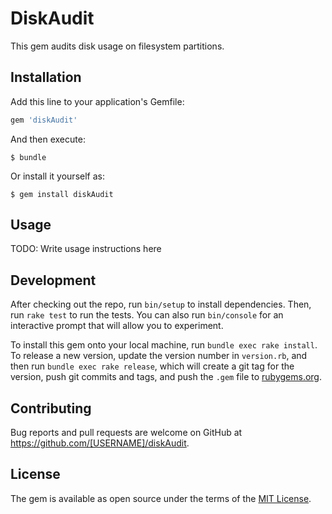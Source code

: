 # DiskAudit

This gem audits disk usage on filesystem partitions.

## Installation

Add this line to your application's Gemfile:

```ruby
gem 'diskAudit'
```

And then execute:

    $ bundle

Or install it yourself as:

    $ gem install diskAudit

## Usage

TODO: Write usage instructions here

## Development

After checking out the repo, run `bin/setup` to install dependencies. Then, run `rake test` to run the tests. You can also run `bin/console` for an interactive prompt that will allow you to experiment.

To install this gem onto your local machine, run `bundle exec rake install`. To release a new version, update the version number in `version.rb`, and then run `bundle exec rake release`, which will create a git tag for the version, push git commits and tags, and push the `.gem` file to [rubygems.org](https://rubygems.org).

## Contributing

Bug reports and pull requests are welcome on GitHub at https://github.com/[USERNAME]/diskAudit.


## License

The gem is available as open source under the terms of the [MIT License](http://opensource.org/licenses/MIT).


